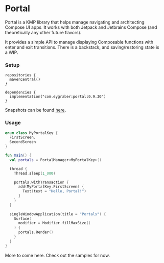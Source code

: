 # Portal

Portal is a KMP library that helps manage navigating and architecting Compose UI apps. It works with both Jetpack and Jetbrains Compose (and theoretically any other future flavors).

It provides a simple API to manage displaying Composable functions with enter and exit transitions. There is a backstack, and saving/restoring state is a WIP.

### Setup

```
repositories {
  mavenCentral()
}

dependencies {
  implementation("com.eygraber:portal:0.9.30")
}
```

Snapshots can be found [here](https://s01.oss.sonatype.org/#nexus-search;gav~com.eygraber~portal~~~).

### Usage

```kotlin
enum class MyPortalKey {
  FirstScreen,
  SecondScreen
}

fun main() {
  val portals = PortalManager<MyPortalKey>()

  thread {
    Thread.sleep(1_000)

    portals.withTransaction {
      add(MyPortalKey.FirstScreen) {
        Text(text = "Hello, Portal!")
      }
    }
  }
  
  singleWindowApplication(title = "Portals") {
    Surface(
      modifier = Modifier.fillMaxSize()
    ) {
      portals.Render()
    }
  }
}
```

More to come here. Check out the samples for now.
